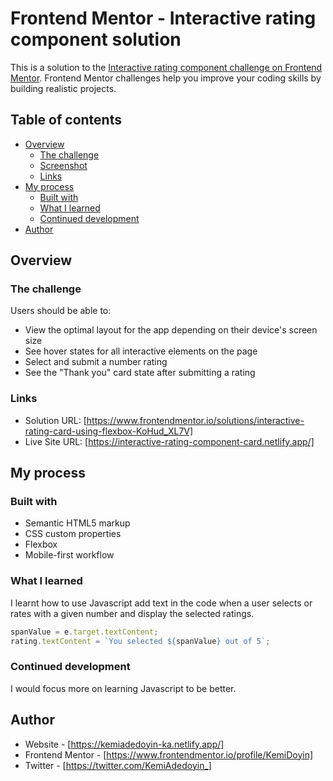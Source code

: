 # Frontend Mentor - Interactive rating component solution

This is a solution to the [Interactive rating component challenge on Frontend Mentor](https://www.frontendmentor.io/challenges/interactive-rating-component-koxpeBUmI). Frontend Mentor challenges help you improve your coding skills by building realistic projects. 

## Table of contents

- [Overview](#overview)
  - [The challenge](#the-challenge)
  - [Screenshot](#screenshot)
  - [Links](#links)
- [My process](#my-process)
  - [Built with](#built-with)
  - [What I learned](#what-i-learned)
  - [Continued development](#continued-development)
- [Author](#author)

## Overview

### The challenge

Users should be able to:

- View the optimal layout for the app depending on their device's screen size
- See hover states for all interactive elements on the page
- Select and submit a number rating
- See the "Thank you" card state after submitting a rating

### Links

- Solution URL: [https://www.frontendmentor.io/solutions/interactive-rating-card-using-flexbox-KoHud_XL7V]
- Live Site URL: [https://interactive-rating-component-card.netlify.app/]

## My process

### Built with

- Semantic HTML5 markup
- CSS custom properties
- Flexbox
- Mobile-first workflow

### What I learned

I learnt how to use Javascript add text in the code when a user selects or rates with a given number and display the selected ratings.

```js
spanValue = e.target.textContent;
rating.textContent = `You selected ${spanValue} out of 5`;
```

### Continued development

I would focus more on learning Javascript to be better.

## Author

- Website - [https://kemiadedoyin-ka.netlify.app/]
- Frontend Mentor - [https://www.frontendmentor.io/profile/KemiDoyin]
- Twitter - [https://twitter.com/KemiAdedoyin_]
